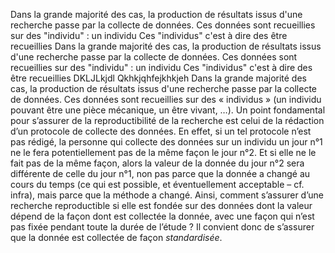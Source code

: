 Dans la grande majorité des cas, la production de résultats issus d'une recherche passe par la collecte de données. Ces données sont recueillies sur des "individu" : un individu Ces "individus"  c'est à dire des  être recueillies
Dans la grande majorité des cas, la production de résultats issus d'une recherche passe par la collecte de données. Ces données sont recueillies sur des "individu" : un individu Ces "individus"  c'est à dire des  être recueillies
DKLJLkjdl 
 Qkhkjqhfejkhkjeh
 Dans la grande majorité des cas, la production de résultats issus d'une recherche passe par la collecte de données. Ces données sont recueillies sur des « individus » (un individu pouvant être une pièce mécanique, un être vivant, …). Un point fondamental pour s’assurer de la reproductibilité de la recherche est celui de la rédaction d’un protocole de collecte des données. En effet, si un tel protocole n’est pas rédigé, la personne qui collecte des données sur un individu un jour n°1 ne le fera potentiellement pas de la même façon le jour n°2. Et si elle ne le fait pas de la même façon, alors la valeur de la donnée du jour n°2 sera différente de celle du jour n°1, non pas parce que la donnée a changé au cours du temps (ce qui est possible, et éventuellement acceptable – cf. infra), mais parce que la méthode a changé. Ainsi, comment s’assurer d’une recherche reproductible si elle est fondée sur des données dont la valeur dépend de la façon dont est collectée la donnée, avec une façon qui n’est pas fixée pendant toute la durée de l’étude ? Il convient donc de s’assurer que la donnée est collectée de façon *standardisée*.
